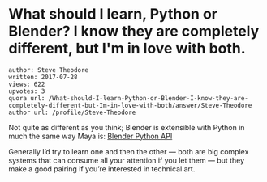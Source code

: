 # What should I learn, Python or Blender? I know they are completely different, but I'm in love with both.

	author: Steve Theodore
	written: 2017-07-28
	views: 622
	upvotes: 3
	quora url: /What-should-I-learn-Python-or-Blender-I-know-they-are-completely-different-but-Im-in-love-with-both/answer/Steve-Theodore
	author url: /profile/Steve-Theodore


Not quite as different as you think; Blender is extensible with Python in much the same way Maya is: [Blender Python API](https://docs.blender.org/api/2.78b/)

Generally I’d try to learn one and then the other — both are big complex systems that can consume all your attention if you let them — but they make a good pairing if you’re interested in technical art.

